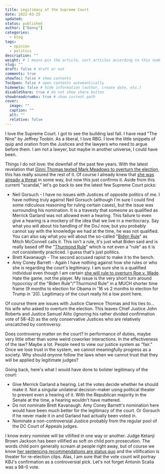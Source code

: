 ```yaml
---
title: Legitimacy of the Supreme Court
date: 2022-03-25
updated:
status: published
author: ["Danny"]
categories:
  - blog
tags:
  - opinion
  - politics
description: ""
weight: # 1 means pin the article, sort articles according to this number
slug: ""
draft: false # draft or not
comments: true
showToc: false # show contents
TocOpen: false # open contents automantically
hidemeta: false # hide information (author, create date, etc.)
disableShare: true # do not show share button
showbreadcrumbs: true # show current path
cover:
  image: ""
  caption: ""
  alt: ""
  relative: false
---
```


I love the Supreme Court. I got to see the building last fall. I have read "The Nine" by Jeffrey Toobin. As a liberal, I love RBG. I love the little snippets of quip and oration from the Justices and the lawyers who need to argue before them. I am not a lawyer, but maybe in another universe, I could have been.

Things I do not love: the downfall of the past few years. With the latest revelation that [Ginni Thomas texted Mark Meadows to overturn the election](https://www.npr.org/2022/03/25/1088720571/ginni-thomas-tex-messages-mark-meadows-2020-election), this has really soured the rest of it. Of course I already knew that [she was already a threat](https://www.newyorker.com/magazine/2022/01/31/is-ginni-thomas-a-threat-to-the-supreme-court) in some way, but now this just confirms it. Aside from this current "scandal," let's go back to see the latest few Supreme Court picks:

- Neil Gorsuch - I have no issues with Justices of opposite politics of me. I have nothing truly against Neil Gorsuch (although I'm sure I could find some ridiculous reasoning for ruling certain cases), but the issue was surrounding his nomination. It is a travesty that someone as qualified as Merrick Garland was not allowed even a hearing. This failure to even give a hearing is a mockery of the idea that we live in a meritocracy. Say what you will about his handling of the DoJ now, but you probably cannot say with the knowledge we had at the time, he was not qualified. You can also say what you will about the so-called "[Biden Rule](https://www.nytimes.com/2016/02/23/us/politics/joe-biden-argued-for-delaying-supreme-court-picks-in-1992.html)" as Mitch McConnell calls it. This isn't a rule, it's just what Biden said and is really based off the "[Thurmond Rule](https://en.wikipedia.org/wiki/Thurmond_rule)" which is not even a "rule" as it is not consistently practiced. I guess that's just politics.
- Brett Kavanaugh - The second accused rapist to make it to the bench.
- Amy Coney Barrett - Again I have nothing against how she rules or who she is regarding the court's legitimacy. I am sure she is a qualified individual even though I am certain [she will rule to overturn Roe v. Wade](https://www.newyorker.com/magazine/2022/02/14/amy-coney-barretts-long-game). Hate the game, not the player. My issue is the very short turn around hypocrisy of the "Biden Rule"/"Thurmond Rule" in a MUCH shorter time frame (9 months to election for Obama in '16 vs 2 months to election for Trump in '20). Legitimacy of the court really hit a low point here.

Of course there are issues with Justice Clarence Thomas and his ties to... his wife who asked to overturn the election. This leaves Chief Justice John Roberts and Justice Samuel Alito (ignoring his rather divided confirmation vote of 58-42) as the only conservative Justices who are relatively unscatched by controversy.

Does controversy matter on the court? In performance of duties, maybe very little other than some weird coworker interactions. In the effectiveness of the law? Maybe a lot. People need to view our justice system as "fair." Once we lose trust in the system, we cannot meaningfully progress as a society. Why should _anyone_ follow the laws when we cannot trust that they will be applied by legitimate judges?

Going back, here's what I would have done to bolster legitimacy of the court:

- Give Merrick Garland a hearing. Let the votes decide whether he should make it. Not a singular unilateral decision-maker using political theater to prevent even a hearing of it. With the Republican majority in the Senate at the time, a hearing wouldn't have mattered.
- Do not nominate Brett Kavanaugh. Amy Coney Barrett's nomination here would have been much better for the legitimacy of the court. Or Gorsuch if he never made it in and Garland had actually been voted in.
- Nominate a non-controversial Justice probably from the regular pool of the DC Court of Appeals judges.

I know every nominee will be villified in one way or another. Judge Ketanji Brown Jackson has been villified as soft on child porn prosecution. The words child porn generally scream at people right away, but of course we know [her sentencing recommendations are status quo](https://abcnews.go.com/Politics/fact-check-judge-ketanji-brown-jackson-child-porn/story?id=83565833) and the villification is theater for re-election clips. Alas, I am sure that the vote count will portray KBJ's confirmation as a controversial pick. Let's not forget Antonin Scalia was a 98-0 vote.

